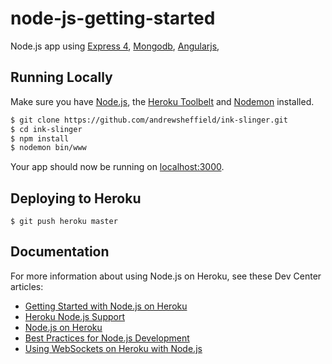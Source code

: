 # node-js-getting-started

Node.js app using 
[Express 4](http://expressjs.com/),
[Mongodb](https://www.mongodb.org),
[Angularjs](https://angularjs.org),

## Running Locally

Make sure you have [Node.js](http://nodejs.org/), the [Heroku Toolbelt](https://toolbelt.heroku.com/) and [Nodemon](http://nodemon.io) installed.

```sh
$ git clone https://github.com/andrewsheffield/ink-slinger.git
$ cd ink-slinger
$ npm install
$ nodemon bin/www
```

Your app should now be running on [localhost:3000](http://localhost:3000/).

## Deploying to Heroku

```
$ git push heroku master
```

## Documentation

For more information about using Node.js on Heroku, see these Dev Center articles:

- [Getting Started with Node.js on Heroku](https://devcenter.heroku.com/articles/getting-started-with-nodejs)
- [Heroku Node.js Support](https://devcenter.heroku.com/articles/nodejs-support)
- [Node.js on Heroku](https://devcenter.heroku.com/categories/nodejs)
- [Best Practices for Node.js Development](https://devcenter.heroku.com/articles/node-best-practices)
- [Using WebSockets on Heroku with Node.js](https://devcenter.heroku.com/articles/node-websockets)
